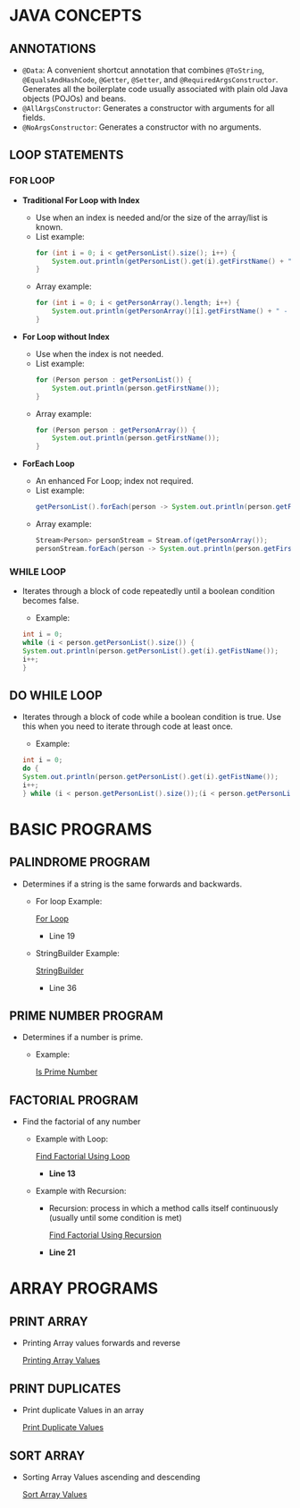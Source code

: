 # JAVA CONCEPTS

## ANNOTATIONS

- `@Data`: A convenient shortcut annotation that combines `@ToString`, `@EqualsAndHashCode`, `@Getter`, `@Setter`, and `@RequiredArgsConstructor`. Generates all the boilerplate code usually associated with plain old Java objects (POJOs) and beans.
- `@AllArgsConstructor`: Generates a constructor with arguments for all fields.
- `@NoArgsConstructor`: Generates a constructor with no arguments.

## LOOP STATEMENTS

### FOR LOOP

- **Traditional For Loop with Index**
    - Use when an index is needed and/or the size of the array/list is known.
    - List example:
      ```java
      for (int i = 0; i < getPersonList().size(); i++) {
          System.out.println(getPersonList().get(i).getFirstName() + " - " + i);
      }
      ```
    - Array example:
      ```java
      for (int i = 0; i < getPersonArray().length; i++) {
          System.out.println(getPersonArray()[i].getFirstName() + " - " + i);
      }
      ```

- **For Loop without Index**
    - Use when the index is not needed.
    - List example:
      ```java
      for (Person person : getPersonList()) {
          System.out.println(person.getFirstName());
      }
      ```
    - Array example:
      ```java
      for (Person person : getPersonArray()) {
          System.out.println(person.getFirstName());
      }
      ```

- **ForEach Loop**
    - An enhanced For Loop; index not required.
    - List example:
      ```java
      getPersonList().forEach(person -> System.out.println(person.getFirstName()));
      ```
    - Array example:
      ```java
      Stream<Person> personStream = Stream.of(getPersonArray());
      personStream.forEach(person -> System.out.println(person.getFirstName()));
      ```
### WHILE LOOP
  - Iterates through a block of code repeatedly until a boolean condition becomes false.

    - Example:
    ```java
    int i = 0;
    while (i < person.getPersonList().size()) {
    System.out.println(person.getPersonList().get(i).getFistName());
    i++;
    }
    ```

## DO WHILE LOOP
- Iterates through a block of code while a boolean condition is true. Use this when you need to iterate through code at least once.

    - Example:
    ```java
    int i = 0;
    do {
    System.out.println(person.getPersonList().get(i).getFistName());
    i++;
    } while (i < person.getPersonList().size());(i < person.getPersonList().size());
     ```

# BASIC PROGRAMS

## PALINDROME PROGRAM
- Determines if a string is the same forwards and backwards.

  - For loop Example:
    
    [For Loop](src/main/java/com/example/javaPractice/basicPrograms/Palindrome.java)
    - Line 19

  - StringBuilder Example:
      
    [StringBuilder](src/main/java/com/example/javaPractice/basicPrograms/Palindrome.java)
    - Line 36


## PRIME NUMBER PROGRAM

- Determines if a number is prime.

  - Example:
        
    [Is Prime Number](src/main/java/com/example/javaPractice/basicPrograms/PrimeNumber.java)

## FACTORIAL PROGRAM

- Find the factorial of any number

  - Example with Loop:

    [Find Factorial Using Loop](src/main/java/com/example/javaPractice/basicPrograms/FactorialProgram.java)
    - **Line 13**

  - Example with Recursion:

    - Recursion: process in which a method calls itself continuously (usually until some condition is met)
    
      [Find Factorial Using Recursion](src/main/java/com/example/javaPractice/basicPrograms/FactorialProgram.java)
    - **Line 21**

# ARRAY PROGRAMS

## PRINT ARRAY
- Printing Array values forwards and reverse

    [Printing Array Values](src/main/java/com/example/javaPractice/ArrayPrograms/PrintArray.java)

## PRINT DUPLICATES
- Print duplicate Values in an array
        
    [Print Duplicate Values](src/main/java/com/example/javaPractice/ArrayPrograms/PrintDuplicates.java)

## SORT ARRAY
- Sorting Array Values ascending and descending
        
    [Sort Array Values](src/main/java/com/example/javaPractice/ArrayPrograms/SortArray.java)
